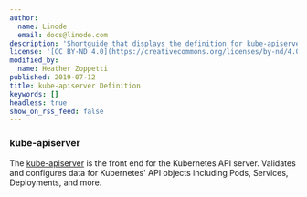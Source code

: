 ```yaml
---
author:
  name: Linode
  email: docs@linode.com
description: 'Shortguide that displays the definition for kube-apiserver.'
license: '[CC BY-ND 4.0](https://creativecommons.org/licenses/by-nd/4.0)'
modified_by:
  name: Heather Zoppetti
published: 2019-07-12
title: kube-apiserver Definition
keywords: []
headless: true
show_on_rss_feed: false
---
```


### kube-apiserver

The [kube-apiserver](https://kubernetes.io/docs/reference/command-line-tools-reference/kube-apiserver/) is the front end for the Kubernetes API server. Validates and configures data for Kubernetes' API objects including Pods, Services, Deployments, and more.
